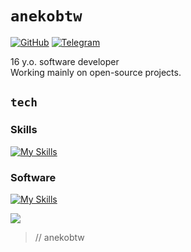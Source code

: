 # `anekobtw`
[![GitHub](https://img.shields.io/badge/-anekobtw-black?labelColor=black&logo=github&logoColor=white&style=flat-square)](https://github.com/anekobtw/)
[![Telegram](https://img.shields.io/badge/-anekobtw-black?labelColor=black&logo=telegram&logoColor=white&style=flat-square)](https://t.me/anekobtw)


16 y.o. software developer\
Working mainly on open-source projects.

## `tech`
### Skills
[![My Skills](https://skillicons.dev/icons?i=py,dart,flutter,sqlite,bots,docker,git,github,md)](https://skillicons.dev)
### Software
[![My Skills](https://skillicons.dev/icons?i=windows,linux,ubuntu,vscode,sublime,stackoverflow,obsidian,bash)](https://skillicons.dev)


![](https://komarev.com/ghpvc/?username=anekobtw&label=Profile%20views&color=2d6ecf&style=flat)
> // anekobtw
